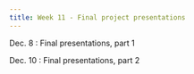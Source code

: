 ```yaml
---
title: Week 11 - Final project presentations
---
```


Dec. 8
: Final presentations, part 1

Dec. 10
: Final presentations, part 2
